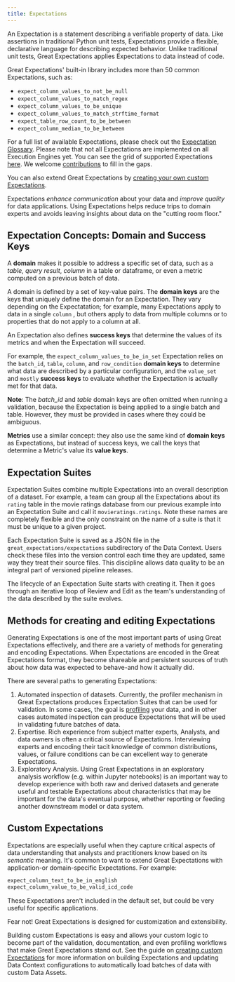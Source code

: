 ```yaml
---
title: Expectations
---
```



An Expectation is a statement describing a verifiable property of data. Like assertions in traditional Python unit
tests, Expectations provide a flexible, declarative language for describing expected behavior. Unlike traditional unit
tests, Great Expectations applies Expectations to data instead of code.

Great Expectations' built-in library includes more than 50 common Expectations, such as:

* `expect_column_values_to_not_be_null`
* `expect_column_values_to_match_regex`
* `expect_column_values_to_be_unique`
* `expect_column_values_to_match_strftime_format`
* `expect_table_row_count_to_be_between`
* `expect_column_median_to_be_between`

For a full list of available Expectations, please check out the [Expectation Glossary](../glossary_of_expectations). Please note that not all
Expectations are implemented on all Execution Engines yet. You can see the grid of supported
Expectations [here](./implemented_expectations). We welcome [contributions](../../contributing/contributing) to fill in the gaps.

You can also extend Great Expectations by [creating your own custom Expectations](../../guides/expectations/creating_custom_expectations/how_to_create_custom_expectations).

Expectations *enhance communication* about your data and *improve quality* for data applications. Using Expectations
helps reduce trips to domain experts and avoids leaving insights about data on the "cutting room floor."

## Expectation Concepts: Domain and Success Keys

A **domain** makes it possible to address a specific set of data, such as a *table*, *query result*, *column* in a table
or dataframe, or even a metric computed on a previous batch of data.

A domain is defined by a set of key-value pairs. The **domain keys** are the keys that uniquely define the domain for an
Expectation. They vary depending on the Expectatation; for example, many Expectations apply to data in a single `column`
, but others apply to data from multiple columns or to properties that do not apply to a column at all.

An Expectation also defines **success keys** that determine the values of its metrics and when the Expectation will
succeed.

For example, the `expect_column_values_to_be_in_set` Expectation relies on the `batch_id`, `table`, `column`,
and `row_condition` **domain keys** to determine what data are described by a particular configuration, and
the `value_set` and `mostly` **success keys** to evaluate whether the Expectation is actually met for that data.

**Note**: The *batch_id* and *table* domain keys are often omitted when running a validation, because the Expectation is
being applied to a single batch and table. However, they must be provided in cases where they could be ambiguous.

**Metrics** use a similar concept: they also use the same kind of **domain keys** as Expectations, but instead of
success keys, we call the keys that determine a Metric's value its **value keys**.

## Expectation Suites

Expectation Suites combine multiple Expectations into an overall description of a dataset. For example, a team can group
all the Expectations about its `rating` table in the movie ratings database from our previous example into an
Expectation Suite and call it `movieratings.ratings`. Note these names are completely flexible and the only constraint
on the name of a suite is that it must be unique to a given project.

Each Expectation Suite is saved as a JSON file in the `great_expectations/expectations` subdirectory of the Data
Context. Users check these files into the version control each time they are updated, same way they treat their source
files. This discipline allows data quality to be an integral part of versioned pipeline releases.

The lifecycle of an Expectation Suite starts with creating it. Then it goes through an iterative loop of Review and Edit
as the team's understanding of the data described by the suite evolves.

## Methods for creating and editing Expectations

Generating Expectations is one of the most important parts of using Great Expectations effectively, and there are a
variety of methods for generating and encoding Expectations. When Expectations are encoded in the Great Expectations
format, they become shareable and persistent sources of truth about how data was expected to behave-and how it actually
did.

There are several paths to generating Expectations:

1. Automated inspection of datasets. Currently, the profiler mechanism in Great Expectations produces Expectation Suites
   that can be used for validation. In some cases, the goal is [profiling](./) your data, and in other cases automated
   inspection can produce Expectations that will be used in validating future batches of data.
1. Expertise. Rich experience from subject matter experts, Analysts, and data owners is often a critical source of
   Expectations. Interviewing experts and encoding their tacit knowledge of common distributions, values, or failure
   conditions can be can excellent way to generate Expectations.
1. Exploratory Analysis. Using Great Expectations in an exploratory analysis workflow (e.g. within Jupyter notebooks)
   is an important way to develop experience with both raw and derived datasets and generate useful and testable
   Expectations about characteristics that may be important for the data's eventual purpose, whether reporting or
   feeding another downstream model or data system.

## Custom Expectations

Expectations are especially useful when they capture critical aspects of data understanding that analysts and
practitioners know based on its *semantic* meaning. It's common to want to extend Great Expectations with application-or
domain-specific Expectations. For example:

```bash
expect_column_text_to_be_in_english
expect_column_value_to_be_valid_icd_code
```

These Expectations aren't included in the default set, but could be very useful for specific applications.

Fear not! Great Expectations is designed for customization and extensibility.

Building custom Expectations is easy and allows your custom logic to become part of the validation, documentation, and
even profiling workflows that make Great Expectations stand out. See the guide on [creating custom Expectations](./)
for more information on building Expectations and updating Data Context configurations to automatically load batches of
data with custom Data Assets.
